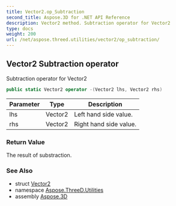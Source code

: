 ```yaml
---
title: Vector2.op_Subtraction
second_title: Aspose.3D for .NET API Reference
description: Vector2 method. Subtraction operator for Vector2
type: docs
weight: 200
url: /net/aspose.threed.utilities/vector2/op_subtraction/
---
```

## Vector2 Subtraction operator

Subtraction operator for Vector2

```csharp
public static Vector2 operator -(Vector2 lhs, Vector2 rhs)
```

| Parameter | Type | Description |
| --- | --- | --- |
| lhs | Vector2 | Left hand side value. |
| rhs | Vector2 | Right hand side value. |

### Return Value

The result of substraction.

### See Also

* struct [Vector2](../)
* namespace [Aspose.ThreeD.Utilities](../../../aspose.threed.utilities/)
* assembly [Aspose.3D](../../../)


